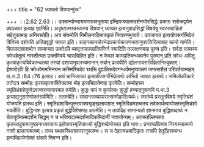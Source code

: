 +++
title = "62 ध्यायतो विषयान्पुंसः"

+++
।।2.62 2.63।। उक्तान्योन्याश्रयणफलभूताया इन्द्रियजयात्मदर्शनयोरसिद्धेः
प्रकारः श्लोकद्वयेन प्रपञ्च्यत इत्याह एवमिति। अदृष्टात्मस्वरूपस्य
विषयान् ध्यायत इत्यनुवादसिद्धां विषयेषु स्वरसवाहितां सहेतुकामाह
अनिरस्तेति। अत्र संयम्येति निमीलनादिमात्रकृतं निवारणमुच्यते। उपजायत
इत्यत्रोपसर्गाभिप्रेतं विविच्य दर्शयति अतिप्रवृद्धो जायत इति।
सङ्गकामयोरभेदात्कार्यकारणभावानुपपत्तिरित्यत्राह कामो नामेति।
विपाकदशाशब्देन सामान्यत उक्तेऽपि व्यावृत्ताकारप्रतिपत्तिर्न स्यादिति
तल्लक्षणमाह पुरुष इति। सर्वदा कामस्य क्रोधहेतुत्वं नास्तीत्यत उक्तंविषये
चासन्निहित इति। न केवलं कामप्रतिबन्धकानेव पुरुषान् प्रति क्रोधः अपितु
कृत्याकृत्यविवेकान्धतया तस्यां दशायामुपलभ्यमानान् सर्वान् प्रत्यपीति
द्योतनायसन्निहितानित्युक्तम्। ईश्वरोऽपि हि क्रोधवेगमभिनयन कस्मिंश्चिदेव
रक्षसि द्रुह्यतिसदेवगन्धर्वमनुष्यपन्नगं जगत्सशैलं परिवर्तयाम्यहम्
वा.रा.3।64।76 इत्याह। अयं चाभिजायत इत्यत्रोपसर्गाभिप्रेतार्थः अभितो जायत
इत्यर्थः। समित्येकीकारे ततोऽत्र सम्मोहः कृत्याकृत्याविवेकात्मा मोह
इत्यभिप्रायेणाह कृत्येति। सम्मोहस्य स्मृतिभ्रंशहेतुत्वेऽवान्तरव्यापारमाह
तयेति। कुद्धः पापं न कुर्यात्कः क्रुद्धो हन्याद्गुरूनपि म.भा.3
इत्याद्यनुसारेणोक्तंसर्वमिति। ततश्चेति।
सावान्तरव्यापारात्सम्मोहादित्यर्थः। स्मर्तव्ये प्रस्तुतविषये
स्मृतिभ्रंशं योजयति प्रारब्ध इति।
स्मृतिभ्रंशादित्युत्तरवाक्यश्रृङ्खलावशात् स्मृतिविभ्रमशब्दस्य
तदेकार्थत्वायोक्तंस्मृतिभ्रंशो भवतीति। बुद्धिनाश इत्यत्र प्रकृतं
बुद्धेर्विशेषमाह आत्मेति। न तावदिह सामान्यतो ज्ञानमात्रं बुद्धिशब्दार्थः
न चेतःपूर्वमात्मदर्शनं सिद्धम् न च भविष्यदात्मदर्शनादिकमिदानीं
नाशयोग्यम्। अतस्तल्लिप्सया कृतस्तदुपायानुष्ठानाध्यवसाय
इहोपायस्मृतिसाध्यो बुद्धिशब्देनोच्यत इति भावः। प्रणश्यतीत्यत्र
नित्यस्यात्मनो नाशो ह्यसत्समत्वम्। तच्च यथावस्थिताकारानुपलम्भः। स च
देहात्मभ्रमादिकृतः तत्रापि हेतुर्देहसम्बन्ध इत्यभिप्रायेणोक्तं संसारे
निमग्न इति।  
  

